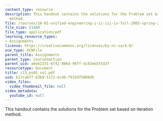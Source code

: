 ```yaml
---
content_type: resource
description: This handout contains the solutions for the Problem set based on iteration
  method.
file: /courses/16-01-unified-engineering-i-ii-iii-iv-fall-2005-spring-2006/b17cabff63b95172ec46f915df5069d5_c13_ps05_sol.pdf
file_size: 21460
file_type: application/pdf
learning_resource_types:
- Assignments
license: https://creativecommons.org/licenses/by-nc-sa/4.0/
ocw_type: OCWFile
parent_title: Assignments
parent_type: CourseSection
parent_uid: a6eb2151-6f41-806d-94ff-dc83eb5f4337
resourcetype: Document
title: c13_ps05_sol.pdf
uid: b17cabff-63b9-5172-ec46-f915df5069d5
video_files:
  video_thumbnail_file: null
video_metadata:
  youtube_id: null
---
```

This handout contains the solutions for the Problem set based on iteration method.
